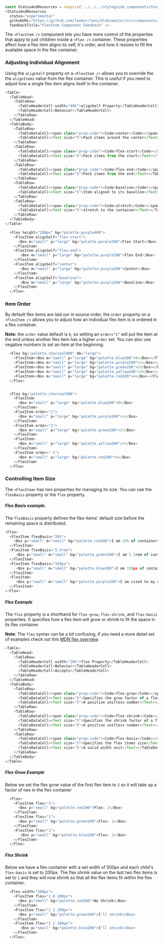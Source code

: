 ```js noeditor
const StatusAndResources = require('../../../styleguide_components/StatusAndResources').StatusAndResources;
<StatusAndResources
  status="experimental"
  githubURL="https://github.com/looker/lens/blob/master/src/components/FlexItem/FlexItem.tsx"
  feedbackTitle="FlexItem Component Feedback" />
```

The `<FlexItem />` component lets you have more control of the properties that apply to just children inside a `<Flex />` container. These properties affect how a flex item aligns its self, it's order, and how it resizes to fill the available space in the flex container.

### Adjusting Individual Alignment

Using the `alignSelf` property on a `<FlexItem />` allows you to override the the `alignItems` value from the flex container. This is useful if you need to adjust how a single flex item aligns itself in the container.

```js noeditor
<Table>
  <TableHead>
    <TableRow>
      <TableHeaderCell width="40%">alignSelf Property</TableHeaderCell>
      <TableHeaderCell>Behavior</TableHeaderCell>
    </TableRow>
  </TableHead>
  <TableBody>
    <TableRow>
      <TableDataCell><span class="prop-code"><Code>center</Code></span></TableDataCell>
      <TableDataCell><Text size="5">Pack items around the center</Text></TableDataCell>
    </TableRow>
    <TableRow>
      <TableDataCell><span class="prop-code"><Code>flex-start</Code></span></TableDataCell>
      <TableDataCell><Text size="5">Pack items from the start</Text></TableDataCell>
    </TableRow>
    <TableRow>
      <TableDataCell><span class="prop-code"><Code>flex-end</Code></span></TableDataCell>
      <TableDataCell><Text size="5">Pack items from the end</Text></TableDataCell>
    </TableRow>
    <TableRow>
      <TableDataCell><span class="prop-code"><Code>baseline</Code></span></TableDataCell>
      <TableDataCell><Text size="5">Item aligned to its baseline</Text></TableDataCell>
    </TableRow>
    <TableRow>
      <TableDataCell><span class="prop-code"><Code>stretch</Code></span> <Span size="6">(default)</Span></TableDataCell>
      <TableDataCell><Text size="5">stretch to the container</Text></TableDataCell>
    </TableRow>
  </TableBody>
</Table>
```

```js
  <Flex height="200px" bg="palette.purple400">
    <FlexItem alignSelf="flex-start">
      <Box m="small" p="large" bg="palette.purple200">Flex Start</Box>
    </FlexItem>
    <FlexItem alignSelf="flex-end">
       <Box m="small" p="large" bg="palette.purple200">Flex End</Box>
    </FlexItem>
    <FlexItem alignSelf="center">
       <Box m="small" p="large" bg="palette.purple200">Center</Box>
    </FlexItem>
    <FlexItem alignSelf="baseline">
       <Box m="small" p="large" bg="palette.purple200">Baseline</Box>
    </FlexItem>
  </Flex>
```


### Item Order

By default flex items are laid our in source order, the `order` property on a `<FlexItem />` allows you to adjust how an individual flex item is is ordered in a flex container.

**Note:** the `order` value default is `0`, so setting an `order="1"` will put the item at the end unless another flex item has a higher `order` set. You can also use negative numbers to set an item at the beginning.

```js
  <Flex bg="palette.charcoal000" mb="large">
    <FlexItem><Box m="small" p="large" bg="palette.blue200">0</Box></FlexItem>
    <FlexItem><Box m="small" p="large" bg="palette.purple200">1</Box></FlexItem>
    <FlexItem><Box m="small" p="large" bg="palette.green200">2</Box></FlexItem>
    <FlexItem><Box m="small" p="large" bg="palette.yellow200">3</Box></FlexItem>
    <FlexItem><Box m="small" p="large" bg="palette.red200">4</Box></FlexItem>
  </Flex>


  <Flex bg="palette.charcoal000">
    <FlexItem>
      <Box m="small" p="large" bg="palette.blue200">0</Box>
    </FlexItem>
    <FlexItem order="2">
      <Box m="small" p="large" bg="palette.purple200">1</Box>
    </FlexItem>
    <FlexItem order="1">
      <Box m="small" p="large" bg="palette.green200">2</Box>
    </FlexItem>
    <FlexItem>
      <Box m="small" p="large" bg="palette.yellow200">3</Box>
    </FlexItem>
    <FlexItem order="-1">
      <Box m="small" p="large" bg="palette.red200">4</Box>
    </FlexItem>
  </Flex>
```

### Controlling Item Size

The `<FlexItem>` has two properties for managing its size. You can use the `flexBasis` property or the `flex` property.

##### Flex Basis example.

The `flexBasis` property defines the flex-items' default size before the remaining space is distributed.

```js
<Flex>
  <FlexItem flexBasis="20%">
    <Box p="small" m="small" bg="palette.red200">I am 20% of container</Box>
  </FlexItem>
  <FlexItem flexBasis="5.5rem">
     <Box p="small" m="small" bg="palette.green200">I am 5.5rem of container</Box>
  </FlexItem>
  <FlexItem flexBasis="150px">
     <Box p="small" m="small" bg="palette.blue200">I am 150px of container</Box>
  </FlexItem>
  <FlexItem>
     <Box p="small" m="small" bg="palette.purple200">I am sized to my content</Box>
  </FlexItem>
</Flex>
```

##### Flex Example

The `flex` property is a shorthand for `flex-grow`, `flex-shrink`, and `flex-basis` properties. It specifies how a flex item will grow or shrink to fit the space in its flex container.

**Note**: The `flex` syntax can be a bit confusing, if you need a more detail set of examples check out this [MDN flex overview](https://developer.mozilla.org/en-US/docs/Web/CSS/flex).

```js noeditor
<Table>
  <TableHead>
    <TableRow>
      <TableHeaderCell width="20%">flex Property</TableHeaderCell>
      <TableHeaderCell>Behavior</TableHeaderCell>
      <TableHeaderCell>Accepts</TableHeaderCell>
    </TableRow>
  </TableHead>
  <TableBody>
    <TableRow>
      <TableDataCell><span class="prop-code"><Code>flex-grow</Code></span></TableDataCell>
      <TableDataCell><Text size="5">Specifies the grow factor of a flex item</Text></TableDataCell>
      <TableDataCell><Text size="5">A positive unitless number</Text></TableDataCell>
    </TableRow>
    <TableRow>
      <TableDataCell><span class="prop-code"><Code>flex-shrink</Code></span></TableDataCell>
      <TableDataCell><Text size="5">Specifies the shrink factor of a flex item</Text></TableDataCell>
      <TableDataCell><Text size="5">A positive unitless number</Text></TableDataCell>
    </TableRow>
    <TableRow>
      <TableDataCell><span class="prop-code"><Code>flex-basis</Code></span></TableDataCell>
      <TableDataCell><Text size="5">Specifies the flex items size</Text></TableDataCell>
      <TableDataCell><Text size="5">A valid width unit</Text></TableDataCell>
    </TableRow>
  </TableBody>
</Table>
```
##### Flex Grow Example
Below we set the flex grow value of the first flex item to `2` so it will take up a factor of two in the flex container
```js
  <Flex>
    <FlexItem flex="2">
      <Box p="small" bg="palette.red200">Flex: 2</Box>
    </FlexItem>
    <FlexItem flex="1">
      <Box p="small" bg="palette.green200">Flex: 1</Box>
    </FlexItem>
    <FlexItem flex="1">
       <Box p="small" bg="palette.blue200">Flex: 1</Box>
    </FlexItem>
  </Flex>
```
##### Flex Shrink
Below we have a flex container with a set width of 500px and each child's `flex-basis` is set to 200px. The flex shrink value on the last two flex items is set to `1` and they will now shrink so that all the flex items fit within the flex container.
```js
  <Flex width="500px">
    <FlexItem flex="1 0 200px">
      <Box p="small" bg="palette.red200">No Shrink</Box>
    </FlexItem>
    <FlexItem flex="1 1 200px">
      <Box p="small" bg="palette.green200">I'll shrink</Box>
    </FlexItem>
    <FlexItem flex="1 1 200px">
       <Box p="small" bg="palette.blue200">I'll shrink</Box>
    </FlexItem>
  </Flex>
```
